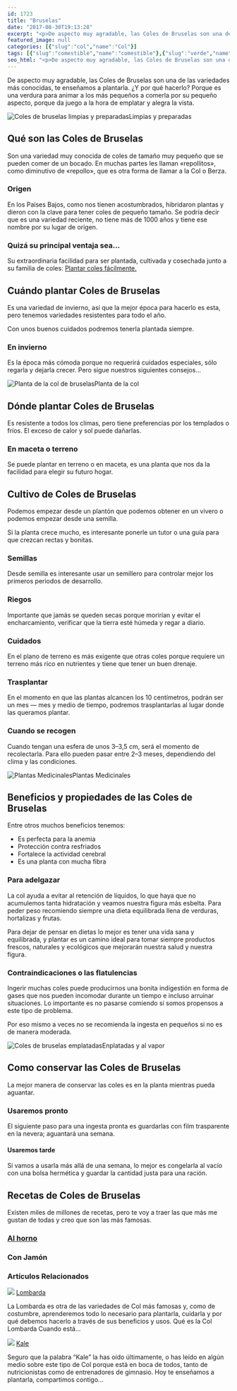 ```yaml
---
id: 1723
title: "Bruselas"
date: "2017-08-30T19:13:28"
excerpt: "<p>De aspecto muy agradable, las Coles de Bruselas son una de las variedades más conocidas, te enseñamos a plantarla. ¿Y por qué hacerlo? Porque es una verdura para animar a los más pequeños a comerla por su pequeño aspecto, porque da juego a la hora de emplatar y alegra la vista. &nbsp; Qué son las&hellip; <a class=\"more-link\" href=\"https://plantasyflores.online/col/lombarda/\">Seguir leyendo <span class=\"screen-reader-text\">Lombarda</span> <span class=\"meta-nav\" aria-hidden=\"true\">&rarr;</span></a></p>\n"
featured_image: null
categories: [{"slug":"col","name":"Col"}]
tags: [{"slug":"comestible","name":"comestible"},{"slug":"verde","name":"verde"}]
seo_html: "<p>De aspecto muy agradable, las Coles de Bruselas son una de las variedades más conocidas, te enseñamos a plantarla. ¿Y por qué hacerlo? Porque es una verdura para animar a los más pequeños a comerla por su pequeño aspecto, porque da juego a la hora de emplatar y alegra la vista.</p> <img src=\"http://plantasyflores.online/wp-content/uploads/2017/08/brussels-sprouts-463378_1920-325x216.jpg\" alt=\"Coles de bruselas limpias y preparadas\" />Limpias y preparadas <h2>Qué son las Coles de Bruselas</h2> <p>Son una variedad muy conocida de coles de tamaño muy pequeño que se pueden comer de un bocado. En muchas partes les llaman «repollitos», como diminutivo de «repollo», que es otra forma de llamar a la Col o Berza.</p> <h3>Origen</h3> <p>En los Países Bajos, como nos tienen acostumbrados, hibridaron plantas y dieron con la clave para tener coles de pequeño tamaño. Se podría decir que es una variedad reciente, no tiene más de 1000 años y tiene ese nombre por su lugar de origen.</p> <h3>Quizá su principal ventaja sea…</h3> <p>Su extraordinaria facilidad para ser plantada, cultivada y cosechada junto a su familia de coles: <a href=\"/col/\">Plantar coles fácilmente.</a></p> <h2>Cuándo plantar Coles de Bruselas</h2> <p>Es una variedad de invierno, así que la mejor época para hacerlo es esta, pero tenemos variedades resistentes para todo el año.</p> <p>Con unos buenos cuidados podremos tenerla plantada siempre.</p> <h3>En invierno</h3> <p>Es la época más cómoda porque no requerirá cuidados especiales, sólo regarla y dejarla crecer. Pero sigue nuestros siguientes consejos…</p> <img src=\"http://plantasyflores.online/wp-content/uploads/2017/08/brussels-sprouts-283807_1920-325x217.jpg\" alt=\"Planta de la col de bruselas\" />Planta de la col <h2>Dónde plantar Coles de Bruselas</h2> <p>Es resistente a todos los climas, pero tiene preferencias por los templados o fríos. El exceso de calor y sol puede dañarlas.</p> <h3>En maceta o terreno</h3> <p>Se puede plantar en terreno o en maceta, es una planta que nos da la facilidad para elegir su futuro hogar.</p> <h2>Cultivo de Coles de Bruselas</h2> <p>Podemos empezar desde un plantón que podemos obtener en un vivero o podemos empezar desde una semilla.</p> <p>Si la planta crece mucho, es interesante ponerle un tutor o una guía para que crezcan rectas y bonitas.</p> <h3>Semillas</h3> <p>Desde semilla es interesante usar un semillero para controlar mejor los primeros periodos de desarrollo.</p> <h3>Riegos</h3> <p>Importante que jamás se queden secas porque morirían y evitar el encharcamiento, verificar que la tierra esté húmeda y regar a diario.</p> <h3>Cuidados</h3> <p>En el plano de terreno es más exigente que otras coles porque requiere un terreno más rico en nutrientes y tiene que tener un buen drenaje.</p> <h3>Trasplantar</h3> <p>En el momento en que las plantas alcancen los 10 centímetros, podrán ser un mes — mes y medio de tiempo, podremos trasplantarlas al lugar donde las queramos plantar.</p> <h3>Cuando se recogen</h3> <p>Cuando tengan una esfera de unos 3–3,5 cm, será el momento de recolectarla. Para ello pueden pasar entre 2–3 meses, dependiendo del clima y las condiciones.</p> <img src=\"http://plantasyflores.online/wp-content/uploads/2017/07/herbal-tea-1410565-325x202.jpg\" alt=\"Plantas Medicinales\" />Plantas Medicinales <h2>Beneficios y propiedades de las Coles de Bruselas</h2> <p>Entre otros muchos beneficios tenemos:</p> <ul> <li>Es perfecta para la anemia</li> <li>Protección contra resfriados</li> <li>Fortalece la actividad cerebral</li> <li>Es una planta con mucha fibra</li> </ul> <h3>Para adelgazar</h3> <p>La col ayuda a evitar al retención de líquidos, lo que haya que no acumulemos tanta hidratación y veamos nuestra figura más esbelta. Para peder peso recomiendo siempre una dieta equilibrada llena de verduras, hortalizas y frutas.</p> <p>Para dejar de pensar en dietas lo mejor es tener una vida sana y equilibrada, y plantar es un camino ideal para tomar siempre productos frescos, naturales y ecológicos que mejorarán nuestra salud y nuestra figura.</p> <h3>Contraindicaciones o las flatulencias</h3> <p>Ingerir muchas coles puede producirnos una bonita indigestión en forma de gases que nos pueden incomodar durante un tiempo e incluso arruinar situaciones. Lo importante es no pasarse comiendo si somos propensos a este tipo de problema.</p> <p>Por eso mismo a veces no se recomienda la ingesta en pequeños si no es de manera moderada.</p> <img src=\"http://plantasyflores.online/wp-content/uploads/2017/08/brussels-sprouts-1856706_1920-325x187.jpg\" alt=\"Coles de bruselas emplatadas\" />Enplatadas y al vapor <h2>Como conservar las Coles de Bruselas</h2> <p>La mejor manera de conservar las coles es en la planta mientras pueda aguantar.</p> <h3>Usaremos pronto</h3> <p>El siguiente paso para una ingesta pronta es guardarlas con film trasparente en la nevera; aguantará una semana.</p> <h4>Usaremos tarde</h4> <p>Si vamos a usarla más allá de una semana, lo mejor es congelarla al vacío con una bolsa hermética y guardar la cantidad justa para una ración.</p> <h2>Recetas de Coles de Bruselas</h2> <p>Existen miles de millones de recetas, pero te voy a traer las que más me gustan de todas y creo que son las más famosas.</p> <h3><a href=\"https://www.listoyservido.com/recetas-Coles-de-Bruselas-al-Horno-con-Tomates-7635.html\" target=\"_blank\" rel=\"noopener noreferrer\">Al horno</a></h3> <h3>Con Jamón</h3> <h3> Artículos Relacionados </h3> <img src=\"https://plantasyflores.online/wp-content/uploads/2017/08/cabbage-1078163_1920.jpg\" /> <a href=\"/col/lombarda/\"> Lombarda </a> <p>La Lombarda es otra de las variedades de Col más famosas y, como de costumbre, aprenderemos todo lo necesario para plantarla, cuidarla y por qué debemos hacerlo a través de sus beneficios y usos. Qué es la Col Lombarda Cuando está...</p> <img src=\"https://plantasyflores.online/wp-content/uploads/2017/08/kale-1713221_1920.jpg\" /> <a href=\"/col/kale/\"> Kale </a> <p>Seguro que la palabra “Kale” la has oído últimamente, o has leído en algún medio sobre este tipo de Col porque está en boca de todos, tanto de nutricionistas como de entrenadores de gimnasio. Hoy te enseñamos a plantarla, compartimos contigo...</p>"
---
```


<p>De aspecto muy agradable, las Coles de Bruselas son una de las variedades más conocidas, te enseñamos a plantarla. ¿Y por qué hacerlo? Porque es una verdura para animar a los más pequeños a comerla por su pequeño aspecto, porque da juego a la hora de emplatar y alegra la vista.</p> <img src="http://plantasyflores.online/wp-content/uploads/2017/08/brussels-sprouts-463378_1920-325x216.jpg" alt="Coles de bruselas limpias y preparadas" />Limpias y preparadas <h2>Qué son las Coles de Bruselas</h2> <p>Son una variedad muy conocida de coles de tamaño muy pequeño que se pueden comer de un bocado. En muchas partes les llaman «repollitos», como diminutivo de «repollo», que es otra forma de llamar a la Col o Berza.</p> <h3>Origen</h3> <p>En los Países Bajos, como nos tienen acostumbrados, hibridaron plantas y dieron con la clave para tener coles de pequeño tamaño. Se podría decir que es una variedad reciente, no tiene más de 1000 años y tiene ese nombre por su lugar de origen.</p> <h3>Quizá su principal ventaja sea…</h3> <p>Su extraordinaria facilidad para ser plantada, cultivada y cosechada junto a su familia de coles: <a href="/col/">Plantar coles fácilmente.</a></p> <h2>Cuándo plantar Coles de Bruselas</h2> <p>Es una variedad de invierno, así que la mejor época para hacerlo es esta, pero tenemos variedades resistentes para todo el año.</p> <p>Con unos buenos cuidados podremos tenerla plantada siempre.</p> <h3>En invierno</h3> <p>Es la época más cómoda porque no requerirá cuidados especiales, sólo regarla y dejarla crecer. Pero sigue nuestros siguientes consejos…</p> <img src="http://plantasyflores.online/wp-content/uploads/2017/08/brussels-sprouts-283807_1920-325x217.jpg" alt="Planta de la col de bruselas" />Planta de la col <h2>Dónde plantar Coles de Bruselas</h2> <p>Es resistente a todos los climas, pero tiene preferencias por los templados o fríos. El exceso de calor y sol puede dañarlas.</p> <h3>En maceta o terreno</h3> <p>Se puede plantar en terreno o en maceta, es una planta que nos da la facilidad para elegir su futuro hogar.</p> <h2>Cultivo de Coles de Bruselas</h2> <p>Podemos empezar desde un plantón que podemos obtener en un vivero o podemos empezar desde una semilla.</p> <p>Si la planta crece mucho, es interesante ponerle un tutor o una guía para que crezcan rectas y bonitas.</p> <h3>Semillas</h3> <p>Desde semilla es interesante usar un semillero para controlar mejor los primeros periodos de desarrollo.</p> <h3>Riegos</h3> <p>Importante que jamás se queden secas porque morirían y evitar el encharcamiento, verificar que la tierra esté húmeda y regar a diario.</p> <h3>Cuidados</h3> <p>En el plano de terreno es más exigente que otras coles porque requiere un terreno más rico en nutrientes y tiene que tener un buen drenaje.</p> <h3>Trasplantar</h3> <p>En el momento en que las plantas alcancen los 10 centímetros, podrán ser un mes — mes y medio de tiempo, podremos trasplantarlas al lugar donde las queramos plantar.</p> <h3>Cuando se recogen</h3> <p>Cuando tengan una esfera de unos 3–3,5 cm, será el momento de recolectarla. Para ello pueden pasar entre 2–3 meses, dependiendo del clima y las condiciones.</p> <img src="http://plantasyflores.online/wp-content/uploads/2017/07/herbal-tea-1410565-325x202.jpg" alt="Plantas Medicinales" />Plantas Medicinales <h2>Beneficios y propiedades de las Coles de Bruselas</h2> <p>Entre otros muchos beneficios tenemos:</p> <ul> <li>Es perfecta para la anemia</li> <li>Protección contra resfriados</li> <li>Fortalece la actividad cerebral</li> <li>Es una planta con mucha fibra</li> </ul> <h3>Para adelgazar</h3> <p>La col ayuda a evitar al retención de líquidos, lo que haya que no acumulemos tanta hidratación y veamos nuestra figura más esbelta. Para peder peso recomiendo siempre una dieta equilibrada llena de verduras, hortalizas y frutas.</p> <p>Para dejar de pensar en dietas lo mejor es tener una vida sana y equilibrada, y plantar es un camino ideal para tomar siempre productos frescos, naturales y ecológicos que mejorarán nuestra salud y nuestra figura.</p> <h3>Contraindicaciones o las flatulencias</h3> <p>Ingerir muchas coles puede producirnos una bonita indigestión en forma de gases que nos pueden incomodar durante un tiempo e incluso arruinar situaciones. Lo importante es no pasarse comiendo si somos propensos a este tipo de problema.</p> <p>Por eso mismo a veces no se recomienda la ingesta en pequeños si no es de manera moderada.</p> <img src="http://plantasyflores.online/wp-content/uploads/2017/08/brussels-sprouts-1856706_1920-325x187.jpg" alt="Coles de bruselas emplatadas" />Enplatadas y al vapor <h2>Como conservar las Coles de Bruselas</h2> <p>La mejor manera de conservar las coles es en la planta mientras pueda aguantar.</p> <h3>Usaremos pronto</h3> <p>El siguiente paso para una ingesta pronta es guardarlas con film trasparente en la nevera; aguantará una semana.</p> <h4>Usaremos tarde</h4> <p>Si vamos a usarla más allá de una semana, lo mejor es congelarla al vacío con una bolsa hermética y guardar la cantidad justa para una ración.</p> <h2>Recetas de Coles de Bruselas</h2> <p>Existen miles de millones de recetas, pero te voy a traer las que más me gustan de todas y creo que son las más famosas.</p> <h3><a href="https://www.listoyservido.com/recetas-Coles-de-Bruselas-al-Horno-con-Tomates-7635.html" target="_blank" rel="noopener noreferrer">Al horno</a></h3> <h3>Con Jamón</h3> <h3> Artículos Relacionados </h3> <img src="https://plantasyflores.online/wp-content/uploads/2017/08/cabbage-1078163_1920.jpg" /> <a href="/col/lombarda/"> Lombarda </a> <p>La Lombarda es otra de las variedades de Col más famosas y, como de costumbre, aprenderemos todo lo necesario para plantarla, cuidarla y por qué debemos hacerlo a través de sus beneficios y usos. Qué es la Col Lombarda Cuando está...</p> <img src="https://plantasyflores.online/wp-content/uploads/2017/08/kale-1713221_1920.jpg" /> <a href="/col/kale/"> Kale </a> <p>Seguro que la palabra “Kale” la has oído últimamente, o has leído en algún medio sobre este tipo de Col porque está en boca de todos, tanto de nutricionistas como de entrenadores de gimnasio. Hoy te enseñamos a plantarla, compartimos contigo...</p>

